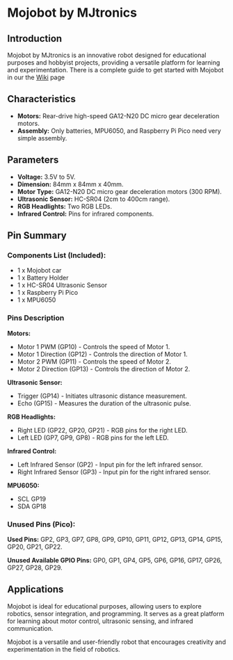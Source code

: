 # Mojobot by MJtronics

## Introduction

Mojobot by MJtronics is an innovative robot designed for educational purposes and hobbyist projects, providing a versatile platform for learning and experimentation. There is a complete guide to get started with Mojobot in our the [Wiki](https://github.com/mjtroniks/Mojobot/wiki) page 

## Characteristics

- **Motors:** Rear-drive high-speed GA12-N20 DC micro gear deceleration motors.
- **Assembly:** Only batteries, MPU6050, and Raspberry Pi Pico need very simple assembly.

## Parameters

- **Voltage:** 3.5V to 5V.
- **Dimension:** 84mm x 84mm x 40mm.
- **Motor Type:** GA12-N20 DC micro gear deceleration motors (300 RPM).
- **Ultrasonic Sensor:** HC-SR04 (2cm to 400cm range).
- **RGB Headlights:** Two RGB LEDs.
- **Infrared Control:** Pins for infrared components.

## Pin Summary

### Components List (Included):

- 1 x Mojobot car
- 1 x Battery Holder
- 1 x HC-SR04 Ultrasonic Sensor
- 1 x Raspberry Pi Pico
- 1 x MPU6050

### Pins Description

**Motors:**

- Motor 1 PWM (GP10) - Controls the speed of Motor 1.
- Motor 1 Direction (GP12) - Controls the direction of Motor 1.
- Motor 2 PWM (GP11) - Controls the speed of Motor 2.
- Motor 2 Direction (GP13) - Controls the direction of Motor 2.

**Ultrasonic Sensor:**

- Trigger (GP14) - Initiates ultrasonic distance measurement.
- Echo (GP15) - Measures the duration of the ultrasonic pulse.

**RGB Headlights:**

- Right LED (GP22, GP20, GP21) - RGB pins for the right LED.
- Left LED (GP7, GP9, GP8) - RGB pins for the left LED.

**Infrared Control:**

- Left Infrared Sensor (GP2) - Input pin for the left infrared sensor.
- Right Infrared Sensor (GP3) - Input pin for the right infrared sensor.

**MPU6050:**

- SCL GP19
- SDA GP18

### Unused Pins (Pico):

**Used Pins:** GP2, GP3, GP7, GP8, GP9, GP10, GP11, GP12, GP13, GP14, GP15, GP20, GP21, GP22.

**Unused Available GPIO Pins:** GP0, GP1, GP4, GP5, GP6, GP16, GP17, GP26, GP27, GP28, GP29.

## Applications

Mojobot is ideal for educational purposes, allowing users to explore robotics, sensor integration, and programming. It serves as a great platform for learning about motor control, ultrasonic sensing, and infrared communication.

Mojobot is a versatile and user-friendly robot that encourages creativity and experimentation in the field of robotics.
